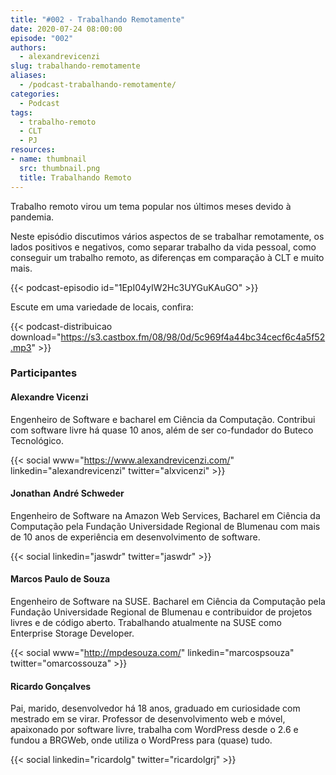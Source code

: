 ```yaml
---
title: "#002 - Trabalhando Remotamente"
date: 2020-07-24 08:00:00
episode: "002"
authors:
  - alexandrevicenzi
slug: trabalhando-remotamente
aliases:
  - /podcast-trabalhando-remotamente/
categories:
  - Podcast
tags:
  - trabalho-remoto
  - CLT
  - PJ
resources:
- name: thumbnail
  src: thumbnail.png
  title: Trabalhando Remoto
---
```


Trabalho remoto virou um tema popular nos últimos meses devido à pandemia.

Neste episódio discutimos vários aspectos de se trabalhar remotamente, os lados positivos e negativos, como separar trabalho da vida pessoal, como conseguir um trabalho remoto, as diferenças em comparação à CLT e muito mais.

{{< podcast-episodio id="1EpI04yIW2Hc3UYGuKAuGO" >}}

Escute em uma variedade de locais, confira:

{{< podcast-distribuicao download="https://s3.castbox.fm/08/98/0d/5c969f4a44bc34cecf6c4a5f52.mp3" >}}

### Participantes

#### Alexandre Vicenzi

Engenheiro de Software e bacharel em Ciência da Computação. Contribui com software livre há quase 10 anos, além de ser co-fundador do Buteco Tecnológico.

{{< social www="https://www.alexandrevicenzi.com/" linkedin="alexandrevicenzi" twitter="alxvicenzi" >}}

#### Jonathan André Schweder

Engenheiro de Software na Amazon Web Services, Bacharel em Ciência da Computação pela Fundação Universidade Regional de Blumenau com mais de 10 anos de experiência em desenvolvimento de software.

{{< social linkedin="jaswdr" twitter="jaswdr" >}}

#### Marcos Paulo de Souza

Engenheiro de Software na SUSE. Bacharel em Ciência da Computação pela Fundação Universidade Regional de Blumenau e contribuidor de projetos livres e de código aberto. Trabalhando atualmente na SUSE como Enterprise Storage Developer.

{{< social www="http://mpdesouza.com/" linkedin="marcospsouza" twitter="omarcossouza" >}}

#### Ricardo Gonçalves

Pai, marido, desenvolvedor há 18 anos, graduado em curiosidade com mestrado em se virar. Professor de desenvolvimento web e móvel, apaixonado por software livre, trabalha com WordPress desde o 2.6 e fundou a BRGWeb, onde utiliza o WordPress para (quase) tudo.

{{< social linkedin="ricardolg" twitter="ricardolgrj" >}}

